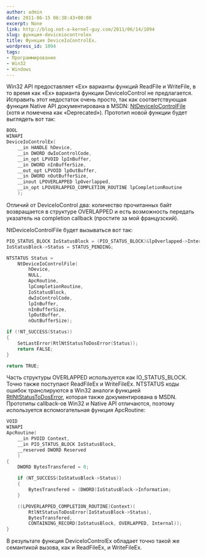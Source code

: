 ```yaml
---
author: admin
date: 2011-06-15 06:38:43+00:00
excerpt: None
link: http://blog.not-a-kernel-guy.com/2011/06/14/1094
slug: функция-deviceiocontrolex
title: Функция DeviceIoControlEx.
wordpress_id: 1094
tags:
- Программирование
- Win32
- Windows
---
```


Win32 API предоставляет «Ex» варианты функций ReadFile и WriteFile, в то время как «Ex» варианта функции DeviceIoControl не предлагается. Исправить этот недостаток очень просто, так как соответствующая функция Native API документирована в MSDN: [NtDeviceIoControlFile](http://msdn.microsoft.com/en-us/library/ms648411(v=vs.85).aspx) (хотя и помечена как «Deprecated»). Прототип новой функции будет выглядеть вот так:

```cpp
BOOL
WINAPI
DeviceIoControlEx(
    __in HANDLE hDevice,
    __in DWORD dwIoControlCode,
    __in_opt LPVOID lpInBuffer,
    __in DWORD nInBufferSize,
    __out_opt LPVOID lpOutBuffer,
    __in DWORD nOutBufferSize,
    __inout LPOVERLAPPED lpOverlapped,
    __in_opt LPOVERLAPPED_COMPLETION_ROUTINE lpCompletionRoutine
    );
```

Отличий от DeviceIoControl два: количество прочитанных байт возвращается в структуре OVERLAPPED и есть возможность передать указатель на completion callback (простите за мой французский).

NtDeviceIoControlFile будет вызываться вот так:

```cpp
PIO_STATUS_BLOCK IoStatusBlock = (PIO_STATUS_BLOCK)&lpOverlapped->Internal;
IoStatusBlock->Status = STATUS_PENDING;

NTSTATUS Status =
    NtDeviceIoControlFile(
        hDevice,
        NULL,
        ApcRoutine,
        lpCompletionRoutine,
        IoStatusBlock,
        dwIoControlCode,
        lpInBuffer,
        nInBufferSize,
        lpOutBuffer,
        nOutBufferSize);

if (!NT_SUCCESS(Status))
{
    SetLastError(RtlNtStatusToDosError(Status));
    return FALSE;
}

return TRUE;
```

Часть структуры OVERLAPPED используется как IO_STATUS_BLOCK. Точно также поступают ReadFileEx и WriteFileEx. NTSTATUS коды ошибок транслируются в Win32 аналоги функцией [RtlNtStatusToDosError](http://msdn.microsoft.com/en-us/library/ms680600(VS.85).aspx), которая также документирована в MSDN. Прототипы callback-ов Win32 и Native API отличаются, поэтому используется вспомогательная функция ApcRoutine:

```cpp
VOID
WINAPI
ApcRoutine(
    __in PVOID Context,
    __in PIO_STATUS_BLOCK IoStatusBlock,
    __reserved DWORD Reserved
    )
{
    DWORD BytesTransfered = 0;

    if (NT_SUCCESS(IoStatusBlock->Status))
    {
        BytesTransfered = (DWORD)IoStatusBlock->Information;
    }

    ((LPOVERLAPPED_COMPLETION_ROUTINE)Context)(
        RtlNtStatusToDosError(IoStatusBlock->Status),
        BytesTransfered,
        CONTAINING_RECORD(IoStatusBlock, OVERLAPPED, Internal));
}
```

В результате функция DeviceIoControlEx обладает точно такой же семантикой вызова, как и ReadFileEx, и WriteFileEx.
